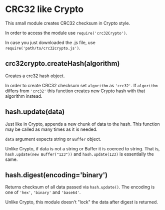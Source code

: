 CRC32 like Crypto
=================

This small module creates CRC32 checksum in Crypto style.

In order to access the module use `require('crc32Crypto')`.

In case you just downloaded the .js file, use `require('path/to/crc32crypto.js')`.


crc32crypto.createHash(algorithm)
---------------------------------

Creates a crc32 hash object.

In order to create CRC32 checksum set `algorithm` as `'crc32'`. If `algorithm` differs from `'crc32'` this function creates new Crypto hash with that algorithm instead.


hash.update(data)
-----------------

Just like in Crypto, appends a new chunk of data to the hash. This function may be called as many times as it is needed.

`data` argument expects string or `Buffer` object. 

Unlike Crypto, if data is not a string or Buffer it is coerced to string. That is, `hash.update(new Buffer("123"))` and `hash.update(123)` is essentially the same.


hash.digest(encoding='binary')
------------------------------

Returns checksum of all data passed via `hash.update()`. The encoding is one of `'hex'`, `'binary'` and `'base64'`.

Unlike Crypto, this module doesn't "lock" the data after digest is returned.